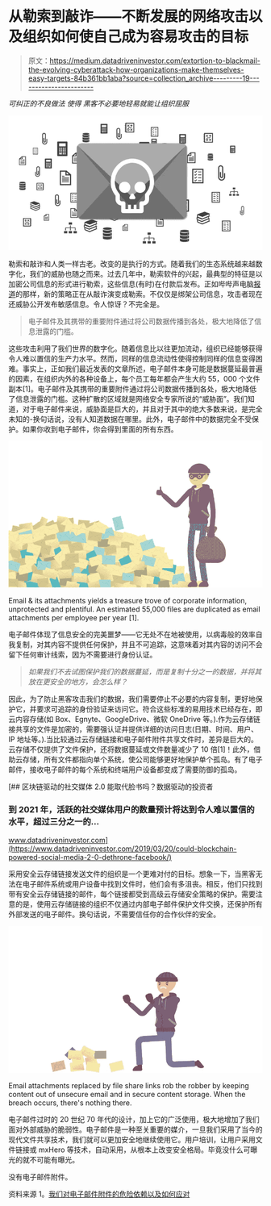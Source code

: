 # 从勒索到敲诈——不断发展的网络攻击以及组织如何使自己成为容易攻击的目标

> 原文：<https://medium.datadriveninvestor.com/extortion-to-blackmail-the-evolving-cyberattack-how-organizations-make-themselves-easy-targets-84b361bb1aba?source=collection_archive---------19----------------------->

*可纠正的不良做法* *使得* *黑客不必要地轻易就能让组织屈服*

![](img/f0e97b55bc2a2b083be9bd342b9aeb8f.png)

勒索和敲诈和人类一样古老。改变的是执行的方式。随着我们的生态系统越来越数字化，我们的威胁也随之而来。过去几年中，勒索软件的兴起，最典型的特征是以加密公司信息的形式进行勒索，这些信息(有时)在付款后发布。正如哔哔声电脑[报道](https://www.bleepingcomputer.com/news/security/ransomware-threatens-to-reveal-companys-dirty-secrets/)的那样，新的策略正在从敲诈演变成勒索。不仅仅是绑架公司信息，攻击者现在还威胁公开发布敏感信息。令人惊讶？不完全是。

> 电子邮件及其携带的重要附件通过将公司数据传播到各处，极大地降低了信息泄露的门槛。

这些攻击利用了我们世界的数字化。随着信息比以往更加流动，组织已经能够获得令人难以置信的生产力水平。然而，同样的信息流动性使得控制同样的信息变得困难。事实上，正如我们最近发表的文章所述，电子邮件本身可能是数据蔓延最普遍的因素，在组织内外的各种设备上，每个员工每年都会产生大约 55，000 个文件副本[1]。电子邮件及其携带的重要附件通过将公司数据传播到各处，极大地降低了信息泄露的门槛。这种扩散的区域就是网络安全专家所说的“威胁面”。我们知道，对于电子邮件来说，威胁面是巨大的，并且对于其中的绝大多数来说，是完全未知的-换句话说，没有人知道数据在哪里。此外，电子邮件中的数据完全不受保护。如果你收到电子邮件，你会得到里面的所有东西。

![](img/d854f6954b6186fce5f9238a9025f6ca.png)

Email & its attachments yields a treasure trove of corporate information, unprotected and plentiful. An estimated 55,000 files are duplicated as email attachments per employee per year [1].

电子邮件体现了信息安全的完美噩梦——它无处不在地被使用，以病毒般的效率自我复制，对其内容不提供任何保护，并且不可追踪，这意味着对其内容的访问不会留下任何审计线索，因为不需要进行身份认证。

> *如果我们不去试图保护我们的数据蔓延，而是复制十分之一的数据，并将其放在更安全的地方，会怎么样？*

因此，为了防止黑客攻击我们的数据，我们需要停止不必要的内容复制，更好地保护它，并要求可追踪的身份验证来访问它。符合这些标准的易用技术已经存在，即云内容存储(如 Box、Egnyte、GoogleDrive、微软 OneDrive 等。).作为云存储链接共享的文件是加密的，需要强认证并提供详细的访问日志(日期、时间、用户、IP 地址等。).当比较通过云存储链接和电子邮件附件共享文件时，差异是巨大的。云存储不仅提供了文件保护，还将数据蔓延或文件数量减少了 10 倍[1]！此外，借助云存储，所有文件都指向单个系统，使公司能够更好地保护单个孤岛。有了电子邮件，接收电子邮件的每个系统和终端用户设备都变成了需要防御的孤岛。

[](https://www.datadriveninvestor.com/2019/03/20/could-blockchain-powered-social-media-2-0-dethrone-facebook/) [## 区块链驱动的社交媒体 2.0 能取代脸书吗？数据驱动的投资者

### 到 2021 年，活跃的社交媒体用户的数量预计将达到令人难以置信的水平，超过三分之一的…

www.datadriveninvestor.com](https://www.datadriveninvestor.com/2019/03/20/could-blockchain-powered-social-media-2-0-dethrone-facebook/) 

采用安全云存储链接发送文件的组织是一个更难对付的目标。想象一下，当黑客无法在电子邮件系统或用户设备中找到文件时，他们会有多沮丧。相反，他们只找到带有安全云存储链接的邮件，每个链接都受到高级云存储安全策略的保护。需要注意的是，使用云存储链接的组织不仅通过内部电子邮件保护文件交换，还保护所有外部发送的电子邮件。换句话说，不需要信任你的合作伙伴的安全。

![](img/d9badeec6e5bca86cb79367432f43875.png)

Email attachments replaced by file share links rob the robber by keeping content out of unsecure email and in secure content storage. When the breach occurs, there's nothing there.

电子邮件过时的 20 世纪 70 年代的设计，加上它的广泛使用，极大地增加了我们面对外部威胁的脆弱性。电子邮件是一种至关重要的媒介，一旦我们采用了当今的现代文件共享技术，我们就可以更加安全地继续使用它。用户培训，让用户采用文件链接或 mxHero 等技术，自动采用，从根本上改变安全格局。毕竟没什么可曝光的就不可能有曝光。

没有电子邮件附件。

资料来源
1。[我们对电子邮件附件的危险依赖以及如何应对](https://medium.com/datadriveninvestor/why-we-cant-secure-our-data-with-business-as-usual-b4d13bfcf7d3)